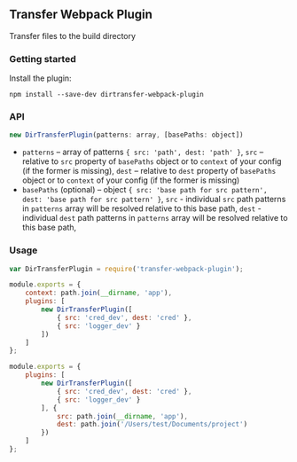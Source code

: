 ## Transfer Webpack Plugin

Transfer files to the build directory

### Getting started

Install the plugin:

```
npm install --save-dev dirtransfer-webpack-plugin
```


### API
```javascript
new DirTransferPlugin(patterns: array, [basePaths: object])
```

* `patterns` – array of patterns `{ src: 'path', dest: 'path' }`, `src` – relative to `src` property of `basePaths` object or to `context` of your config (if the former is missing), `dest` – relative to `dest` property of `basePaths` object or to `context` of your config (if the former is missing)
* `basePaths` (optional) – object `{ src: 'base path for src pattern', dest: 'base path for src pattern' }`, `src` - individual `src` path patterns in `patterns` array will be resolved relative to this base path, `dest` - individual `dest` path patterns in `patterns` array will be resolved relative to this base path, 

### Usage

```javascript
var DirTransferPlugin = require('transfer-webpack-plugin');

module.exports = {
    context: path.join(__dirname, 'app'),
    plugins: [
        new DirTransferPlugin([
            { src: 'cred_dev', dest: 'cred' },
            { src: 'logger_dev' }
        ])
    ]
};

module.exports = {
    plugins: [
        new DirTransferPlugin([
            { src: 'cred_dev', dest: 'cred' },
            { src: 'logger_dev' }
        ], {
            src: path.join(__dirname, 'app'),
            dest: path.join('/Users/test/Documents/project')
        })
    ]
};
```
